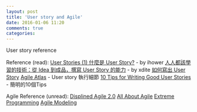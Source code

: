 ```yaml
---
layout: post
title: 'User story and Agile'
date: 2016-01-06 11:20
comments: true
categories: 
---
```

User story reference

Reference (read):
[User Stories (1) 什麼是 User Story?](https://ihower.tw/blog/archives/2090) - by ihower
[人人都該學習的技術：從 Idea 到成品，撰寫 User Story 的能力](http://blog.xdite.net/posts/2014/05/29/from-idea-to-product-user-story) - by xdite
[如何寫出 User Story](http://cat-son.blogspot.tw/2015/03/user-story.html#sthash.aTSV9uZP.WfMY5Lyt.dpbs)
[Agile Atlas](http://agileatlas.org/articles/item/user-stories) - User story 執行細節
[10 Tips for Writing Good User Stories](http://www.romanpichler.com/blog/10-tips-writing-good-user-stories/) - 簡明的10個Tips

Agile Reference (unread):
[Displined Agile 2.0](http://www.disciplinedagiledelivery.com/)
[All About Agile](http://www.allaboutagile.com/)
[Extreme Programming](http://www.extremeprogramming.org/)
[Agile Modeling](http://agilemodeling.com/)